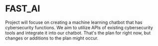 # FAST_AI
Project will focuse on creating a machine learning chatbot that has cybersecurity functions. We aim to utilize APIs of existing cybersecurity tools and integrate it into our chatbot. That's the plan for right now, but changes or additions to the plan might occur. 
